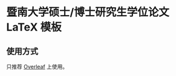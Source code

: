 # 暨南大学硕士/博士研究生学位论文 LaTeX 模板
## 使用方式
只推荐 [Overleaf](https://www.overleaf.com/latex/templates/jinan-university-thesis-template/nsnqgrbxpwfd) 上使用。
